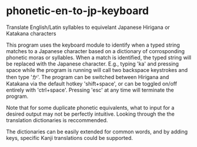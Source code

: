 # phonetic-en-to-jp-keyboard
Translate English/Latin syllables to equivelant Japanese Hirigana or Katakana characters


This program uses the keyboard module to identify when a typed string matches to a Japanese character based on a dictionary of corrosponding phonetic moras or syllables. When a match is identified, the typed string will be replaced with the Japanese character. E.g., typing 'ka' and pressing space while the program is running will call two backspace keystrokes and then type 'か'. The program can be switched between Hirigana and Katakana via the default hotkey 'shift+space', or can be toggled on/off entirely with 'ctrl+space'. Pressing 'esc' at any time will terminate the program. 

Note that for some duplicate phonetic equivalents, what to input for a desired output may not be perfectly intuitive. Looking through the the translation dictionaries is reccommended. 

The dictionaries can be easily extended for common words, and by adding keys, specific Kanji translations could be supported.
